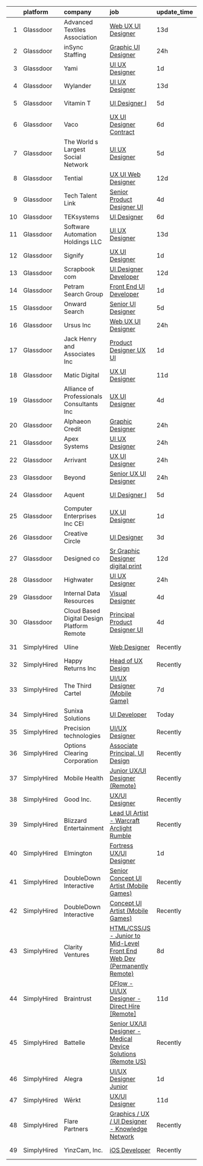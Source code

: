 

|    | platform    | company                                      | job                                                                                                                                                                                                                                                                                                                                                                                                                                                                                                                                                                                                                                                                                                                                                                                                                                                                                                                                                                                                                                                                                                                                                                                                                                                                                                                                                                                                       | update_time   | location             |
|---:|:------------|:---------------------------------------------|:----------------------------------------------------------------------------------------------------------------------------------------------------------------------------------------------------------------------------------------------------------------------------------------------------------------------------------------------------------------------------------------------------------------------------------------------------------------------------------------------------------------------------------------------------------------------------------------------------------------------------------------------------------------------------------------------------------------------------------------------------------------------------------------------------------------------------------------------------------------------------------------------------------------------------------------------------------------------------------------------------------------------------------------------------------------------------------------------------------------------------------------------------------------------------------------------------------------------------------------------------------------------------------------------------------------------------------------------------------------------------------------------------------|:--------------|:---------------------|
|  1 | Glassdoor   | Advanced Textiles Association                | [Web UX UI Designer](https://www.glassdoor.com/partner/jobListing.htm?pos=105&ao=1110586&s=58&guid=000001835ef48ed1b67bf1bb264f8cb7&src=GD_JOB_AD&t=SR&vt=w&ea=1&cs=1_ef57d249&cb=1663745429603&jobListingId=1008123545453&cpc=42BEC95245890617&jrtk=3-0-1gdff93nij4h4801-1gdff93o1jc9b800-8f0f2da3bcb0ded4--6NYlbfkN0BnYbzg9_0OBxfyaC-dC2htIGp3bt0r_Vee4_7uMe98bPPG6yOg2WXqdwhbC791_U00MfwPJQISugkbvt-O9m_o7FpwY2dPKxYlvJWF88LUJU6-PJiA7au0MbT7IIdJhkiVldQN1GCcaP9tiJbH74WPbddeicnz4Ug33P_R2i56xQ0xZRpWPjA6-NfGZjbRXWv9ucVSQdMdOmNK1K5ltIm0r47jFX75gStWX6GI58QifAFioJz5u-ctgSSHo_dk66h3S6ADQDPQN1myAJZFU9arkdxbtu6vc6TQoeAMZ56BlmPR8gl9I0cDRb5qXnCXd_mLE_jNq4ZcKQg1oypWDpcdBTSwTU_gXOmww08oF4Hr801fh5zcp6EFeHcJ_ibNDGUFlKxzeAOR7qRaSXgeSarvHo7DoK__Zp-8cTA_-hfgXrhuGyXDEqpTnoLEezQEZomn9aB99EK11b_EDFnpzya_X17CtSNtPVRqTZ1R0T-BON2w1kEKD3JJUREKouA2nH0%3D)                                                                                                                                                                                                                                                                                                                                                                                                                                                                                                                                               | 13d           | Remote               |
|  2 | Glassdoor   | inSync Staffing                              | [Graphic UI Designer](https://www.glassdoor.com/partner/jobListing.htm?pos=127&ao=1110586&s=58&guid=000001835ef48ed1b67bf1bb264f8cb7&src=GD_JOB_AD&t=SR&vt=w&ea=1&cs=1_fc6b9015&cb=1663745429606&jobListingId=1008151635831&cpc=2CAED5C921A5F994&jrtk=3-0-1gdff93nij4h4801-1gdff93o1jc9b800-6fc88a131d64a6d8--6NYlbfkN0DkPptDrJXidHbiX_cAZqY1TBO6BcohTQUDFYyXRozAXCnWqtX7QyrzcYv9EndguHW7szcKNIgOFIOFvO3rM4udn2ZegCyvFZg3ENTRDfYp9X1evg_a4PX3EXeXui_G1J_in7ZtyH_A-t3t8eLJt29HrDFRdXmCQk7Wpv_y6KoA41pH7igOWrWm915m2_vh7wtrEG4c-GY-tKgwKulvgN3MqxM4-CuhC9fyXZ9b5FGWesiaK1qeVpAa0PSn92oag-FYi5CUY_7Dbeh4Fn6ZmE_7TmwvkCvmcYpPSlk2n-TM6DTCB7r9BKo292ZxfkbGyA2OMC48y-9bNUhM05JL5lFGWTkLaTsanK3hNHU9rRbvHqE4TEjyAGPYub6bSJSYDqKKIYSds3Gc0clhBSD_wMmqGzaU3_RzIE_p4O7akN7jyRxzQUYeSBgO2tbUr-bKhni8WLN2RK6dc2k4-dQ5GkKv-AHB4lT67CNF4sl_S_LMUxP3wAdYnHKZkYLDtvwxraMqFmXOtM2cdHMPdHk1NKVx)                                                                                                                                                                                                                                                                                                                                                                                                                                                                                                                            | 24h           | Illinois             |
|  3 | Glassdoor   | Yami                                         | [UI UX Designer](https://www.glassdoor.com/partner/jobListing.htm?pos=111&ao=1110586&s=58&guid=000001835ef48ed1b67bf1bb264f8cb7&src=GD_JOB_AD&t=SR&vt=w&ea=1&cs=1_e3e11d8a&cb=1663745429604&jobListingId=1008149555421&cpc=C63BD00756FD6F58&jrtk=3-0-1gdff93nij4h4801-1gdff93o1jc9b800-09964aeb7f0bb5bd--6NYlbfkN0DsBOlmEAMqZtav1V1WKZO3RUElpafjggtWvxyDQ3xFSnW2ELFgJeLXwsld2gEIEagmPG55kbtsRLrLb22705RPLsx6hgQ6T8kUGgY5Eob9IFmQcBb-viRy0nVFIiNwludXrfNGoZHEQ-vHvcUe1dwZEjedTDVSi7oNbCCyrY7zQq2v-hv9bhh4lUrQ1w5DHLFcexNRR6GdFnmnpwKLzSYRLJoxUDW-CjOgqtihfvmtT484xNpcW4gWS4GaK29uhKstj2avmATlvn1Pk0623ZwcZkZq54Mcl-jDQ7oyOaxY3QR7hzxCGcf08uH3mYCodPYEbQ1pz6kP5yzO0UNgRJORItXBkFg0I3G_iYFAFpD2xTyKov1a6eZZ4PCVjeMloWL6oOoFKm2s98ihzU_NT6OW06Z571sNiEr79EMPi0kpVf18enuGnkKSS5wWeMSS6XKiVvP67dqFU6Jae4FYFv7ulVeNnTqKTTP5Dv1TtI0lrnuxzD7CRtT5CdthtmP4JKc%3D)                                                                                                                                                                                                                                                                                                                                                                                                                                                                                                                                                   | 1d            | Brea, CA             |
|  4 | Glassdoor   | Wylander                                     | [UI UX Designer](https://www.glassdoor.com/partner/jobListing.htm?pos=103&ao=1110586&s=58&guid=000001835ef48ed1b67bf1bb264f8cb7&src=GD_JOB_AD&t=SR&vt=w&ea=1&cs=1_d6b075ff&cb=1663745429602&jobListingId=1008124180160&cpc=AC285F3A3ECA6BB0&jrtk=3-0-1gdff93nij4h4801-1gdff93o1jc9b800-dc52a309f7f6f697--6NYlbfkN0Ad2NfEFkkvx5hDSZA4LojCTAlGCHRKxefK_VeH1pUfXeXhNI9m1Jf1qPrMhMuaxpC-q3M-89Vq4WsL7Yfwq_yFKX-pMNDSji94HwauIOtvR2ndUmEOcaUUjmCEwagVxxr4E2OLJOrN7Nep69g4v8Y3IJB6dWshHA9GShBhAl4mfGXeR1rRr5l491SH7pwASvKuFNyV_Odb-ZCGSfFr-Z-9ItdcKvDrKOfKX9ZzEDObpALaJWVveINxzrA4OUM7h5G2S1_A2vxJhxyHd5DxuPJzMsBZbPTq6yi7x_JIxwlJfdIMYdj94n1fpXvSFtf0c6tkVJ6u4Urc_P6Z2btgWlR7BEtNduy2OZKZHOMD_TDd5xsIUIewvKiWCrEdKDGGr7VbNHc6r7zXq_5obeadCeFm8nQi2A3ywa0kTS0lZACV8NO8u8ELmFl17LdHm2NeFVUyH88pSyjFnOczrVW1GMhMHApYqr7JKYdvxDn-5ihnqy_rN_z601ue-cFvZfhhP1I%3D)                                                                                                                                                                                                                                                                                                                                                                                                                                                                                                                                                   | 13d           | Downers Grove, IL    |
|  5 | Glassdoor   | Vitamin T                                    | [UI Designer I](https://www.glassdoor.com/partner/jobListing.htm?pos=119&ao=1110586&s=58&guid=000001835ef48ed1b67bf1bb264f8cb7&src=GD_JOB_AD&t=SR&vt=w&cs=1_e7375d96&cb=1663745429605&jobListingId=1008143176124&cpc=6FC5BA77C9A4CD78&jrtk=3-0-1gdff93nij4h4801-1gdff93o1jc9b800-32f271d83d230fb0--6NYlbfkN0DMrcEu7yrtATojKJA7cEzGQ3FdRGWLh0CZQInL4ECGI6k5tN82kdM0cJmh4vC7GggqO9cSLTcVfU2NBJhlN9EgRnNfbhDDj3OTr-Z759MgC1nipyuw91aBiJbtl92DN1aZ8xZRw8MXRW4yNFm_LPTH5H5olWJA9nKGLBM0A6HcPIXnem9DScV1H9qKxDJvTbZjRcSXbWjTPzEup_B5_03a19ahj5wqj4wcL6turcR3nJTT2xr1nkntpfGDfyJZlHvKWjxfKh0uAAdupFxW8B4mNb6vu7UEMBJzYlRr32ZqXSmg1B5Vk9eMJh_glN0_TvLQl39chfQaeZ2UntcR05NM_GFSkM5trVJ3MHO1GfmzbJyKpUJCuvl6NnQN9vpoSLT5JSTopPkn1RZCfwAuI1fFX6ZEoz-uVyIhvpUP_N2jzlmOC0u6gPHhsunXgWUjKooIj_qBDoEIuMioQfd7cPhdpLmIqbd5UeQ5CNqSYKOJgS0zg5awdURm)                                                                                                                                                                                                                                                                                                                                                                                                                                                                                                                                                                       | 5d            | Mountain View, CA    |
|  6 | Glassdoor   | Vaco                                         | [UX   UI Designer   Contract](https://www.glassdoor.com/partner/jobListing.htm?pos=122&ao=1110586&s=58&guid=000001835ef48ed1b67bf1bb264f8cb7&src=GD_JOB_AD&t=SR&vt=w&ea=1&cs=1_09f00df4&cb=1663745429605&jobListingId=1008139975700&cpc=C4A69CCDBB3B9599&jrtk=3-0-1gdff93nij4h4801-1gdff93o1jc9b800-502a563e85e9ec7c--6NYlbfkN0D_sybMACCpf9B-677oK5j6rPldVB6BlrVvFjO_o-GJZbzuF-qh4PxErFUqfUsv_6srGE0bd1Xbp0enHkZApH7pZ1NfEnCUaiftMxPZ5SF1ToTzFq8s0Fv_EsCbxs90zp-YjkVFZjfXG3yk6PGG-pOAoGUqWgAgEgkDvAbJ4zLYXa5n1huV4vos7c8Wb6-OaN1LDHtiGgV8EklPOBtOXlyyC6sSDXGS6zwsTFIygj9-ZKk8yqbTRGJ_EZy69aiB69A1vzZanH0a7fjp-dLpnxebey_jYozNeUMzYLbwZdrTBmm10rxyRdoLsc6DNIxmcXOddpNQKCQ1Akwe997-pVroaOELNccqLDetPeshNMVAMmx7b1XZP4qx4yI5BMmU6EAXYQV1UrksEVfdwKay3v6_SswszRpN1hixRpQpeT9rCCebNvmfZdrKgKPiih1WEs9DawMrPCvvNivf4ptEH9sQnOSC9XbfCiZ35kysylVU5IzYaFTllfOnDc8qBlsRihqeMREcopCIbkCg2aPPT0sr2eL2jjSohbg_AGOD9DjCmw%3D%3D)                                                                                                                                                                                                                                                                                                                                                                                                                                                                                        | 6d            | Hartford, CT         |
|  7 | Glassdoor   | The World s Largest Social Network           | [UI UX   Designer](https://www.glassdoor.com/partner/jobListing.htm?pos=126&ao=1110586&s=58&guid=000001835ef48ed1b67bf1bb264f8cb7&src=GD_JOB_AD&t=SR&vt=w&ea=1&cs=1_2a51886d&cb=1663745429606&jobListingId=1008143228129&cpc=39A4E8CE329AB187&jrtk=3-0-1gdff93nij4h4801-1gdff93o1jc9b800-87e93277227f45c6--6NYlbfkN0DSgjPPcnEdvoK3uuxfISLALE6pB1FR7YSHOr_tSg5_QGIhoz_2VqUepdcKLBLI_zQbWTx17dS7Q5L33dnCbkESa1htQnQIPdOVACZAoaEN7QEKHTENHJKvQ6pncr50F3Hz3H2L14BmNxWslSgjnaeI68fXY-2rks_Px0D1YB0ANuXJqUOxKJm0YRhwzWm9w7mRjXQu7xz3p1xLtf5QY3sygbtYftWZE9W0z4enNfB4OFuGsPAhDHTGNHeU2by3NLxK9eI2dN-RxbZlM-hioO3A8rKEUB_B1cEoCm5SRfjVich354220LVH00YFggczJLRQ27l3BbCtoWZT0zwxyAcoNvNn8tFIbNjgqVbeqv6emegt8ysqHHX51d-QLp-ROvygJtPcV-IOVgU5a9_g2aWbnA-sIwX7fatlkzuee6QHfaodZf1tHqvCEej3UsNtzI2A032r-SZLHBKBvRvGnj9ztDB1nOAjUDW_KDRQRS_9mPZFHoLEQeZ_3jHMQ3MbQUocqTcvJ1OcBPy7166GP17ppul48wrWeJ-3_2NyNVlwuK0VgvSPxa7WF3uCOzNzCSkvJe32TpR4QT_YRZP3cSkXY4Las1aTEx0%3D)                                                                                                                                                                                                                                                                                                                                                                                                                                                 | 5d            | San Diego, CA        |
|  8 | Glassdoor   | Tential                                      | [UX UI Web Designer](https://www.glassdoor.com/partner/jobListing.htm?pos=118&ao=1110586&s=58&guid=000001835ef48ed1b67bf1bb264f8cb7&src=GD_JOB_AD&t=SR&vt=w&ea=1&cs=1_baa7308b&cb=1663745429605&jobListingId=1008126712146&cpc=5EFBB0462F9C6B7A&jrtk=3-0-1gdff93nij4h4801-1gdff93o1jc9b800-a0ab43ccdca4ab37--6NYlbfkN0D_VUMocHtM7-M2l7xhQCiQST1RW5dQjS02UsWe7tYaNAZWZWTzZ6bpJTAOxr1kLZpV2dOEj8X0RpgoX-6oYgwxW2ECsBFltJ4vvjZtvl-PpiqWrYgxvFyIvS4h8Q2YAmMPYuvr8NxRVbgHo2DJVhnozC-eHuOIzmZusGKTgoqH65bvJqHzi34Cuw_awtDSlwCR-8r-n9-sWqUpMNTMsKixKOrlBwkh9CgCC19vc9yp3KEIdY9C06eQyEEtrFjrK2i_punQHyC3zFZqpUpon8TOJxB0yDmaleOyjz7vYFAhBdgG4AOZ9IeFIzG8fjLgZ_Yk273dIKsLFcweGpub1pmr-SLj0wCuhK6odulxKEgDXmBM18sqfAOkK-Smc7eepW8tUqUyhNPVJz7ohAqri8Raqtok3Gk8I8e5IBtxKgaScXNIrOEc0_HxFQ83vHX7VJOB-vmDX-QMHCny9XThSxVNgM1AOiOSzPNnN2qdiPjLOZIf5fKxOHvbK1DjE_ILq-LMZvTWB1idMZOHsEIMUeUn)                                                                                                                                                                                                                                                                                                                                                                                                                                                                                                                             | 12d           | Tampa, FL            |
|  9 | Glassdoor   | Tech Talent Link                             | [Senior Product Designer  UI ](https://www.glassdoor.com/partner/jobListing.htm?pos=116&ao=1110586&s=58&guid=000001835ef48ed1b67bf1bb264f8cb7&src=GD_JOB_AD&t=SR&vt=w&ea=1&cs=1_b2aebe3a&cb=1663745429604&jobListingId=1008145608032&cpc=59DEFF8D475298C3&jrtk=3-0-1gdff93nij4h4801-1gdff93o1jc9b800-51a63257e03498c6--6NYlbfkN0Aeqmwe4KkP1ECkQKjic9GYxZYIPYrktOqAmhDI_Hg07Zod-LfFO9c4NvW7XkMe_9aGHjgjD-H644GvDy59aARoP6rGD7RSMOcqAJVc7HWQhH3CnUJkopyl1gLJRHOOR884dS28E_MPLpJOomzOZHaIqyBNXONJ98CKfIcoQLeh9LHuKTaOKloZVJWGUR7uZ9Ov5nQXMjXI7Kf7JnBUQTIrG4hj7iUoR2RBPbplWyTPYVo-AUuEXHNdd2F2_gUayJYEGEGoDmXW3AzTunLgHT_Lqt7ORsPXZudgNhiL5eSyFrWY8eiAgdR3_DwVYUMgf0HBzP-cqzc9EUTv-gYSOrX-UEt9N9mZENCNKc9f235HQCoDzxtPEbf5kEBA4zlg4wkNgG3m7YL41Ng1TVus2poDs2yUGU0CSuNoCdyiCyQdOMOeJHpALlKD03OFzyA0bc183j1m9dkvHCwSXZTDu0-UQgTLkl8PDR38IYPRjvdKa3UtX331iHKWMVEWPDs5hD4k6LPO8oxouYy5CHopNIA5)                                                                                                                                                                                                                                                                                                                                                                                                                                                                                                                   | 4d            | Remote               |
| 10 | Glassdoor   | TEKsystems                                   | [UI Designer](https://www.glassdoor.com/partner/jobListing.htm?pos=128&ao=1110586&s=58&guid=000001835ef48ed1b67bf1bb264f8cb7&src=GD_JOB_AD&t=SR&vt=w&cs=1_99434c18&cb=1663745429606&jobListingId=1008139170501&cpc=3BA4CE39D5B5DEF5&jrtk=3-0-1gdff93nij4h4801-1gdff93o1jc9b800-dcecb4742878a042--6NYlbfkN0AuKz8EBO1xHDEL7V2YF9xF3dC_I9B9i-Zw2Jh8clPMK3KTieKealHQMRxLfyLBLKJ_aEawN_Ftcm3oK5qCBmQYIAFLuUNknXqU1RE4IxkKMX0GkemECBHvQwML9Bd2KsXdwxujbGWC0DUgt0jSXNgrf-PmCL5RIro4jTAdH0zkQqIjwcsRfYa7wJ5x08iaWGNhG2y_e9Mq-9xSHq5OkcLykfL9FHsvJTlflzaFQIdWHjkH5Ojy82Nj1DFbgdr8YVCG8DNpsf_WlDZ9zftJmzZXu8ZFLV3z1HkXjA2ueSUnjlfBpk9oD3RkuuPbKYazJXw1TOpiBNRYFStpsbc8xmThUcnALc4rwypInJVsiQUEC4cA6jFn8nnJ3LBhfaU7G7Eo6-VJ9dL5oIhQEuMzPZ_pI-as2pyf-2DtG9b6XIMUdnGcCeY5KYUbE50CkwBUGXebgI3cxQMouIYy-N22NsUaPpA1EYsMjuJplPRlMe13IMdbNvMmBdakg63ogi-AiFbupAxENXe_C37t_ZzwDGYGg_mqaJc9VDZ8UIy_ryGyQTSyNhpmR6ZgB7xLr-MqCDgGbfgMu4nuvBJ3GQjLL9ja3Wt363nSm4qVGyO9_Na0VPgq_90-RF12USmt129fG-Mw95L4b7e0bTX6-pED90BqkejCsbzneIYoTdKvT0zOCDul18z1zZuF_zF9YJqGH2Zek58Ui3DVMeQEL6Vs6hbbiqK9ObjJO13OKngo3anP4PMZ8PPmF2iORhldOyZW88Se3ZMVux37lPrH9h3FQpF4x9JP9zvqXQrvkNCer132aiwjc133x-vGNrsJVWOrJqdfY_h8bVEJRtgzd-ubS_ZCWkJRk9bGnSnWQKmc5fBULjenyKRcQYl5ytTm8RaGUV90Oiu89zpGXFJzbHehlk7DQTdi_jRvQdBLn_TdnAVEJQ%3D%3D)                                                                                                             | 6d            | Chicago, IL          |
| 11 | Glassdoor   | Software Automation Holdings  LLC            | [UI UX Designer](https://www.glassdoor.com/partner/jobListing.htm?pos=104&ao=1110586&s=58&guid=000001835ef48ed1b67bf1bb264f8cb7&src=GD_JOB_AD&t=SR&vt=w&ea=1&cs=1_95b79295&cb=1663745429602&jobListingId=1008123823566&cpc=8D52E76475A7E842&jrtk=3-0-1gdff93nij4h4801-1gdff93o1jc9b800-3bcf243cd403f7c2--6NYlbfkN0Cd5ZvLdai7cR0fypH5_WiGezUQesq24dbKuF0ly35ya7XTnX1N3U-qSLJcPmq7Ys6Tyn4c51QzIOBYJSS_yLpOSAtpZ6JprKyiMOf2HnZuz6VVZTHnKG6uETJnX12cDtARk3CR9_0QSq0hGm4f_cY-W0PfBxJpPfb1WQ6yVl59FJqEhEJniKMNpSNgKXw5eMVJEvsCyGtqg3k6QXhJCQsLNnu8TP8mblWjZcjTjLbpTE4tIpNEzwfxW2gyFgG0KcmQZ953aG1fTRSiq6lavl4J52bzMqMv0z5oDUVUE7-pGY953ag-nl1Wi4p9SnGnUwuWcgKxhOdqZVm9lx3gHfhnTcpRD-k8MS2fsmlV__4YlYerLMRyYV7pgk4JInTWc3NePqQuc0sA02QgarL5uKekzZv1hLi0jn_8Lw0SOH254XOKXfiIymd1Lwk_c5rprWyhuSJDkrtx8vydHWghxKE8n1nF0mEhIsqIxKMD_0BPwEQB9xYHJ2s_bBbTlPGsQJY%3D)                                                                                                                                                                                                                                                                                                                                                                                                                                                                                                                                                   | 13d           | Remote               |
| 12 | Glassdoor   | Signify                                      | [UX UI Designer](https://www.glassdoor.com/partner/jobListing.htm?pos=106&ao=1110586&s=58&guid=000001835ef48ed1b67bf1bb264f8cb7&src=GD_JOB_AD&t=SR&vt=w&ea=1&cs=1_2a7acc18&cb=1663745429603&jobListingId=1008148918440&cpc=6945AE2F4B03E059&jrtk=3-0-1gdff93nij4h4801-1gdff93o1jc9b800-90910f31b233959e--6NYlbfkN0D6N_YvCEOtyrASauy5EjKuXlD4b0DhlGZ_7VkOh0nBFtC8eHKqQtyXcZJgiCbx_eyewhd-hQcnJ-6Gx68llzj1jZt6G1G90DgfI_UPpsUkWVZWmN_XL4mXv0nlfeiqJaIVrhGHaHH9Cd8SH6W-80seYYOFx9yr6P8T2KrvIA7_2vb5N98TFEZmSF5JxvyybMeabWIQCq84D4wzCpPn9g877bgOqeuAfgkIolplXGw0Sn0t7Nij3ALRctf0KxqFj72Iv2b4Vh4VHststB7Rn6BoK6m1AyUhoLZ7jb2rPwPnhTypIzcQcT7G6usrBZnLBUsdbX-28PdlObb8_rQ7OIm8pG2d8ClJVGhexrkBY5dpYrHoGKM7TZ61yHd1VA7lYXCzSfYoAoWwc7PTY1SwxcbeYLXIiMeb9R-jl0J7P083eFm4jLKwAW2PXdfN4TBJh0kko76KnkNwB8FL6psbvOKT6uHC-BIsk-2F6K41j2qfSi5_PAZmLeHQIP4clidJWbp2ZUtKXpjRFri417ph-5p54y0n4k3KFLk%3D)                                                                                                                                                                                                                                                                                                                                                                                                                                                                                                                   | 1d            | Burlington, MA       |
| 13 | Glassdoor   | Scrapbook com                                | [UI Designer Developer](https://www.glassdoor.com/partner/jobListing.htm?pos=108&ao=1110586&s=58&guid=000001835ef48ed1b67bf1bb264f8cb7&src=GD_JOB_AD&t=SR&vt=w&ea=1&cs=1_5c7826da&cb=1663745429603&jobListingId=1008127117355&cpc=E04C949A9101C6A2&jrtk=3-0-1gdff93nij4h4801-1gdff93o1jc9b800-c37b86e09c42734d--6NYlbfkN0C1yppl-0ekVUoPe3ZKhKQjCocelex8BczS8oiB1y4H6DeepbMPS1CfVuhEiwkxvND-AJpum8prl33x0-Ufp36UFK9TMs8BSyOON6j7qxpSyOEcFAp-ZjUxDr0DBTzdDtEb4t-Z3NZOPqvaCV_HD8w8vrj6u6sytNpt0rLlo2jjKHUF5CVexhoC-qlce9sxYZdsY1V6JSKlXJwUMBlp0QG6onNuhlD9Mt9fx2A7Wm4_TdhTTn_uMcDGoXYhDqcRK-LR4hgHMnXAfSRfUhFGVWo-QgZuFfKoApU5PZ0KHnm9zHrCRZYuVCSw54npasA81u1e6qld5sbOGm21jRXgNTv2T27b3zK8AibV_MKfYPA12a4Oard-JoQamn5lX5SbBnA4lG5zAqpGFrikssY_7mKuVK2U8v6TndCxsBUnS5EIvXudrYkRW1nh21G5wKeIJOPkVigcGOla-8Uxhy6w2H3J9PcjmVK74JS2wPu8kcCOlOQxNdQqq6wkNqpKgtFVGuSeNm4dZJgDD_bdIZMzqJkg)                                                                                                                                                                                                                                                                                                                                                                                                                                                                                                                          | 12d           | Gilbert, AZ          |
| 14 | Glassdoor   | Petram Search Group                          | [Front End UI Developer](https://www.glassdoor.com/partner/jobListing.htm?pos=120&ao=1110586&s=58&guid=000001835ef48ed1b67bf1bb264f8cb7&src=GD_JOB_AD&t=SR&vt=w&ea=1&cs=1_b4b763f1&cb=1663745429605&jobListingId=1008148648424&cpc=4F748F1840550ABC&jrtk=3-0-1gdff93nij4h4801-1gdff93o1jc9b800-64fef3229fe1c091--6NYlbfkN0AAb3EdMvKL1ledtUc8xnrE4_JFCbWTfIj6JUhfbFuVOcDFwpbXEBQkQTANdZEHsG7ecTpYa_C6EkEnuW8oENXZCzgYN_l8Vdt7rmlNX_Me7Y_zavYyW9cq4MPAWigIlEtmFv0WgOtaNUDQx8rYVPsTAFijK-LcX01jAoeZmLIgr2xhY9cgQgBaNcnLGC1tEJB0Jb2-rCAu4hVdwMgV5pX0dfYUr3q--OdIq-dbrOm83Z4w3Zk637HcJWbpRJ5sKa6c877yYdn-2ygvxlFnEG7DsbMeompaAJu0xtSpsYhKe-7jn0NEIrgLZpnbV2vJMsJyDDqjLsMPDIr8ULUs6_RFkx0oDJkpQTz1MY3kgTL_IyVEyKmBjHSrC-FL3Mt1vX03eF1hgAGU2KeLxuFOMxQn4LtuucOJamaQBrd1zujwBtqpA573132nWwR7PNhtSKzWh9KR_DcM-rwBGy6kGj2BmJmjHALC-8gIVSY6rl-XJYdSZaKEZSTGrfNh35kskTvAL_VThSDNiQ%3D%3D)                                                                                                                                                                                                                                                                                                                                                                                                                                                                                                                             | 1d            | Remote               |
| 15 | Glassdoor   | Onward Search                                | [Senior UI Designer](https://www.glassdoor.com/partner/jobListing.htm?pos=113&ao=1110586&s=58&guid=000001835ef48ed1b67bf1bb264f8cb7&src=GD_JOB_AD&t=SR&vt=w&cs=1_991e4dda&cb=1663745429604&jobListingId=1008142976328&cpc=151E51E148764572&jrtk=3-0-1gdff93nij4h4801-1gdff93o1jc9b800-5038758b8dde1b9f--6NYlbfkN0B7YoEZZ2QAGDyEGGmBPAUWSHc1Mt3sMCn9FehKcWA3w0jw7EbYYLNYdQbp0yVH2fuHtcfqzzdIt4lQOidPxOV8vgXiEH6u7J5UmgLhq8nV2OCDqm_o6Ueu1HAoL3wAvxGU443DMiBYEW-UnqaU45PkamXgIA9thB6ZvWj0nmb-5zQXVbVk3SgGVFkD2U7KFsnGuORhl2Kxm_LGydnVCJPmUJs89yjhLX8nNZl9qeoXrEaP9--ThWsH1QQ2LUOjGLf9l74-HLPldhpCSNGZ4KSfdwYgKFol_l-7jecnLar2YxcgRBMDBU6kozFEK_46mCYxAlTc5DWjmS8tokbnB3KPWkttM4k5SgPBLu89N17CEL_RffVPbS7W8ppskLME3uwIQX1odzjd9iHXviZgmXeAqFaLQIW0L1EPegTm_OMu_odXf3NHBDBiqsewm_jxVPBepOtI6YxbXzk-fPgXRxczaB5ANM3zOECISj6scmVogcoIEIa71CQli_Bh_ZTQlPd4PooYPbfmHGE2a9OQnaN0LvHkdazDmfyrccxRSGrm4rM5Y2dGSydITtOKtyX1FigmIjt5TqJKmyW34I5kBtu2Kd_thQgeoS4mLBcVeWNFKAlZl6LpsihU3nrpjbljRI3CvdIsbD9W40ouj5LL8cUB2ethym4VoZal8xJkmSFOENspBcn4thxReg5iIziJRjM61SnOGaNRjqI7Ss6hLDcwwEo5NF6ox039wDuKgcmYS69oI14f_dzknfdvuHWSHrB_yQnPjULpQUiNGYTgvGbMJI_PmtkiqrzZSXLFDJoJEZEwD5mkekIQroH5OX5FKbwT_8Cx2pcbaURfIPMFTVdCxyxki3tgUfkF7QTjOeaeWDnQNRHuuieh2sSGQEw-h57dNzjYMX2qjM4JEjUKrN_TV_6Sdb3k9RaGelmEfUejAys-GBnVmVncKseJh6IHKV-G_jwJODcUhyfxDqRkNwVmeVb0aANrSZPvBYh-hH1W7NRdsV8YZppqIKe5OLi4H0aWkRcr1pE8mw%3D%3D)      | 5d            | Santa Monica, CA     |
| 16 | Glassdoor   | Ursus  Inc                                   | [Web UX UI Designer](https://www.glassdoor.com/partner/jobListing.htm?pos=117&ao=1110586&s=58&guid=000001835ef48ed1b67bf1bb264f8cb7&src=GD_JOB_AD&t=SR&vt=w&ea=1&cs=1_8948372a&cb=1663745429605&jobListingId=1008151562653&cpc=AC285F3A3ECA6BB0&jrtk=3-0-1gdff93nij4h4801-1gdff93o1jc9b800-c830932741fb6931--6NYlbfkN0CT8vBT9H5mqECx2dfLV_FONLPDKpIRssxVwtj05Tmm4rA5I0VNOPdM1oYsK66ov5pjF8ChUJ9NdhUkBoLSKCFhgYGxkMj8Dtxgkg9KAUUqsrHLi_JBfO8bappYtimWXEpThQiNgfEG8WN-5Bd6P6UjAl15q4i9bFiirMmrEMMyCd3OwRjZC5ibWouE4ougI0DJksJ13CYzx-y8dvat0sEWlizyS2DSRjb29aG2O4ZXZSPwt9kt7qMaKY9JsQCC5Rv9upCOVf5OVkl1UWt-Y7iHtzZ4Y59pvCW38ikCEuWn7kHmFwg4DAQ_dvac8IouWrmAScRxfLZj5pXxRm_WPujkumCiQqMB62_kzf2C7X2dET28MCOkhgGMu1lIWBYtjidzSsoixs_d-aIbKXoR-gu4uzLkgfIeWUTpEjthPalLD7VNSThrECTKQ-9uDMrgL6ScPoEQtYJlv29k4QbO3TQEW-O1ooP6TKvgBBTZyeTGW6ERCKa99JyQpieqZ1mG_R8UcJ9nwyWO3wUkjxCFteYlUgvC1zv9qqaTIM09zFpdCXyWS8D5UMtoFBX1KRB0PN8iv4NepSA6uOG318VL_iwxuBo4KmR2kZbz_9xFviOJ9Rou5997x8a9WZi8pWlA2wrO_xLyFEKxh-6pLUzUJkyNYnVZ5G5LVCknjdj0jVDZd_HFj_z-jVKaaqp4J7Lz_qcm51Kn4ENpQhDOoR4ou9hkqR5GB7ieDtJpJ0dK2mNuqHaz0AN2B3O5hr2beBsBf3XkIa3GET_x5Yxhfhm4s8wfXoMN9xdwDVvww4uqTPC2xt4vLaqrfBzozfyjjimhkSoayJp2REIiVp6PEsMPsUCF4BvYUKB0ZQH335WG7Z4P4y1woFjWo1UnvHGK0FKswFZfssriZjlke1KlcIybxjhhb0S4u2TznbwuRvDuHgbr2WHz1togsIIxe1eSluPkt0qdV7Y90StOEaamBHgCS_h-gxVSSjLwqsxuHmYsbrwkbYJmdw3_4sHGn0gFnWZjBVXTiiNXc_-Ylw%3D%3D) | 24h           | New York, NY         |
| 17 | Glassdoor   | Jack Henry and Associates  Inc               | [Product Designer  UX UI ](https://www.glassdoor.com/partner/jobListing.htm?pos=114&ao=1110586&s=58&guid=000001835ef48ed1b67bf1bb264f8cb7&src=GD_JOB_AD&t=SR&vt=w&cs=1_e870d825&cb=1663745429604&jobListingId=1008150157975&cpc=6FC5BA77C9A4CD78&jrtk=3-0-1gdff93nij4h4801-1gdff93o1jc9b800-cee5bc9fe902f502--6NYlbfkN0CUxQjISx8Pmp1SNPcSUmHurfSI5ONYRGUylAf9ucXvkQk5eiF9GPMDoEIQYBRkWvu8JO-Psk6i-VhgzrUNjByMnj-iA1A_0b2bYN7OY9L9-FWSf5J5W5ezhN0VmbHJjhMnaydolS75kmQhgIpZWc-86p7WdabhSdM_n3hlzg5PJfHxPM4jgZNd_ZOHRjcdEsfdU14ud5ZjxZsIXudAuLT1hYu7wqxtN0LIzaduOr52S6AsGC3RCO38CqVm9LiV1YwMBsC6YlzxuyrmaQtYAzgxWp5_L1Mq9emSlPf-0cDeGx6ngZ1pG4mt1AmDUuUAvoewtz5IkO_GPy-DqMb3IA82lKQfhJIFltD0wXimdnXidruN_GGBSzuC6oX01_ol8QytX5FrDkNlAVxcJLycVTrELvI_N3QlIy03I630pEUjlNoh1qWRsrVg-KLdxzXvZG8m-YZ2u7czettwEBGK8KdAAeLN91ZvkE4S212EtknJLYbG2naZlEYBwr91ZYipoIcnEDQT3_6caQZLtqpTA_r7)                                                                                                                                                                                                                                                                                                                                                                                                                                                                                                                            | 1d            | Remote               |
| 18 | Glassdoor   | Matic Digital                                | [UX UI Designer](https://www.glassdoor.com/partner/jobListing.htm?pos=102&ao=1110586&s=58&guid=000001835ef48ed1b67bf1bb264f8cb7&src=GD_JOB_AD&t=SR&vt=w&cs=1_673ed7bd&cb=1663745429602&jobListingId=1008130349024&cpc=42BEC95245890617&jrtk=3-0-1gdff93nij4h4801-1gdff93o1jc9b800-034ef612ea4eaa29--6NYlbfkN0AZhccrYCUSJlZEde1UnGXnwlG1V9FU8luw-eezWnVYr5cEIZbxF0udJqd2UOrrIqs8a2-O4wAYqyti5QNxVfpWv9XtKqb7CoclVbtdwRPBOjK50OjoI-KDKV273G9VF0F2GIIrCJnwXhFoLDcQLWuNtYmtk8GzgzJzKOMmBwrZ6GelUhMqVklJlTv04hF4z-UTOGYAtXs3P9Q3XgDqFnZydYivg6xdMlJ404Fb2ZcSRzpoqL1Z9HAfFoaPl85XP1ohY_e4xCFnV3pwd2sFVxq8gUnMrD6qo1m5uC9sQ__CwUZQj5pSg3yZSMTgKDAd4X3CWblUul-BYK1f9nntCMnkCwUQ_4uNOPr2wE2lGO6L1iB665Dc2sb1_EyPo_6JR7-YjRF3-iOA5kPoPXuyg6jP4dQdxhM5lYzGHI_J7SXIC17vcAQKuOJiE5TdlURlQd0%3D)                                                                                                                                                                                                                                                                                                                                                                                                                                                                                                                                                                                                                        | 11d           | Denver, CO           |
| 19 | Glassdoor   | Alliance of Professionals   Consultants Inc  | [UX UI Designer](https://www.glassdoor.com/partner/jobListing.htm?pos=125&ao=1110586&s=58&guid=000001835ef48ed1b67bf1bb264f8cb7&src=GD_JOB_AD&t=SR&vt=w&ea=1&cs=1_4e825875&cb=1663745429606&jobListingId=1008145191055&cpc=6BF42D0955AE9A34&jrtk=3-0-1gdff93nij4h4801-1gdff93o1jc9b800-8520b013db5e0b79--6NYlbfkN0ACoVAH2d7YGgFHliSVZfWYjaVDzQ3Yo6rGl502y9cLnLCR8I_jWLhO2p7qEIpk6fUyUBH8zb97031Gwl-yiPTEeRTKC_48RYDWPxojEqiCf2Nrj7_7d3KE65OLhqmQhlCZQgMmnpJnMBXFOGNq1z0AKAdnXJBhLsk_Zz7eXQsrPf43TE0JEGqrYXPB9KUHab9O8xXmh9nmz4yNBkwrvVxYKeN4TTybAuqpQy5g2_FDeCSvxe3iE6ZVgb_TUNJZ57Bbx5Ot2qM5gWGNE9ZUJU6log-jvFXxA5KXpvVqK-iRI6Umive8GhyzlOEnQ3P0gcvboVk6ZHWI7YCBtiV94q229EON2U6TFlZiUXRhCY8INUmzSPDUISv_v2wMkDZa81C79JhDlQZY2zDV2qYMpFarWXeS23Hm3mD6UkWrq1Z_Qmc-iByzbSlID4TtQZP3oY8HslRJ-gKZaXHBdC1_rSDRJvt922Rnn59R11iueHYDaKNak2LB2arrHDRiKe3_VQBMjuA-WDiQfRzSgis0th1YUmtYee6fFqs8LCn7h6MxyIpX5DD0HwjWXl24Am1--hsMtkdP8P49SD0zwV-lq4OhoTaHredEqjB6XSv-XgagmDwrdwolTBrlC18-VD1ZCSyU7Z88Vrx_uOV64am0-ipgSA_7SW-Kd43h_J1cOEF8Yl4clTiot6oqh3Wc5iA5WOMMfBi10XVn_inciKxsL4xu3MSuj3tkBKkoAxoUIJuFuhZ3s2d_gVpmHJYvULyRlIApuKkYlgCqm5NvNsxCJiMg2y5FLJKkIoI9QHr8WFLn9A%3D%3D)                                                                                                                                                                                                                                     | 4d            | Greensboro, NC       |
| 20 | Glassdoor   | Alphaeon Credit                              | [Graphic Designer](https://www.glassdoor.com/partner/jobListing.htm?pos=101&ao=1110586&s=58&guid=000001835ef48ed1b67bf1bb264f8cb7&src=GD_JOB_AD&t=SR&vt=w&ea=1&cs=1_2c71c66a&cb=1663745429602&jobListingId=1008151102778&cpc=5E31031E1AFF45A7&jrtk=3-0-1gdff93nij4h4801-1gdff93o1jc9b800-abcd5ecee57e47db--6NYlbfkN0BnrYInERJ5Dx43upzuCJT-nQFJR1QZO1CzI9s0vUeUfJZWnSVwM6sTMepdAUS1r-9wI9vl2Ek6oP4dSSjjvie65ySAeIg1e3HzzAQLY8ZWgdJ6a5iEeQCfPiomXysthzUx8llpKf_VXs7LF-k3ViVgUgdRJd4MlhboPWphQFXeypCOREIRtirE0vFZV2gl14mBJL7Lj4ADu8AFGkhaj9pkA0gXnTlYGZfBUipRp_vIVFfdIWM0Z6-q9FbTxBEJPG9jfBGA3E1oZ6LD_0ATSaSheUfXmFpjKSNyrPOl-nfC18ELtmrJSasFtTDa3EBNmwBK7ztBSDrO0yPq6H5DNowL7G72BtGRbBl34BL6QsDWGRwpHJg5VwTe5UrgfVm2oz-k9LJl4aiLYKO-nosAa2vrGObqkrOkXSwXJ_3qBmJ2IAr_AmeQawO9ooEBGBuOKH13U9UAp-JKH7EvZsbEjMVnPs4gNNrnCaqL64Z5MJtdFk4oktXcBbXpbMWYt-37qLoG9eDvxV9bPw%3D%3D)                                                                                                                                                                                                                                                                                                                                                                                                                                                                                                                                   | 24h           | Remote               |
| 21 | Glassdoor   | Apex Systems                                 | [UI UX Designer](https://www.glassdoor.com/partner/jobListing.htm?pos=130&ao=1110586&s=58&guid=000001835ef48ed1b67bf1bb264f8cb7&src=GD_JOB_AD&t=SR&vt=w&ea=1&cs=1_9f8a9c37&cb=1663745429606&jobListingId=1008151955897&cpc=F41FEAB56D215062&jrtk=3-0-1gdff93nij4h4801-1gdff93o1jc9b800-6d574abfdc9d4711--6NYlbfkN0DqWjE27Bj7wQp7zwejGyju2OyxUuq4SEucXSyN07WCWejYvQmJsgF2DYF8Y-TYieBzvdnWsq7eQ_LC0prc29pUCV8K6aVgmdKsJnQfZw0O-3jy5J1OAXvUa2Tc6l8vx-MpQVbdOpbLXUaAgwUgL0i8Ye8n5g5VaAxsi9i7ptGNe1OcUBKc4BW69Ha6vKhbWMa1nX5t63AsWiZ2urAFs5fJtI-Vt0Ls3qXMA8StrqeXA1KsDFpcc6F5-aIwIaIu9msrIywHNinD4z41nx2SvnHQ5wUYxAs_kVA4rmzSA736dleQVPQECmBp8XAK-A20_fnhT5Q3KkinMVWKFsSAOTIugn8Uma6PVGSOqFi7Lv1oRuygdvPW22ETIVD8zYo1OPx-7oYwmNaNtkFta0RIgTW37OTmUhoLRogyWitCDZZciZaJgSwd_lEyD7ktck-FD2uv3kus_i17Yy1Q4-BUHyMUzzT6aRC-FP8EUW2bsGVrmPUH11VFeEujXyTb1f7zW51FeRD0J9NTnxkEy6qDpCv-k1dtD6wbfVBolyJOgUQ0UKPY4SBH6z7San1OZ34i-VYzpQgTlSEPbdeQ8825he0kfHOrNpim-wFhdXNhsD-oudxmoUEMAqhjwcgxa4iU3J-wF4QjPYlvDw%3D%3D)                                                                                                                                                                                                                                                                                                                                                                                                     | 24h           | Houston, TX          |
| 22 | Glassdoor   | Arrivant                                     | [UX UI Designer](https://www.glassdoor.com/partner/jobListing.htm?pos=123&ao=1110586&s=58&guid=000001835ef48ed1b67bf1bb264f8cb7&src=GD_JOB_AD&t=SR&vt=w&ea=1&cs=1_8068cdf7&cb=1663745429606&jobListingId=1008152609383&cpc=59DEFF8D475298C3&jrtk=3-0-1gdff93nij4h4801-1gdff93o1jc9b800-e8dbab100db21f11--6NYlbfkN0DSgjPPcnEdvoK3uuxfISLALE6pB1FR7YSHOr_tSg5_QGIhoz_2VqUepdcKLBLI_zTYRTCT7JhMtgXFKd3Mj_zjVN8nqNdBNvUvJ9KBuEIQieeseStSSDlsP1CIrE4EUTCT_ANVaBMpJAg0gzu7_Ry8CGZIqJFom3kDgZ1dWh9TssbtITCLXva9SwKbaq_UFFZ9K6tdmDwtWAV2FiO59Z0eFGdAKranz0Xxt7XF_ttWxHibnfORXlMn79Q3x-iKEAlNzcsD7FoU9gxVBiNQ81YX5MwIkOp6hJ5PmeXGt50eTR9a9wwNsrh27Ks5cbEWaLVIEIQGbPApBDLzfzICZTAsQcX5Y3SgFW5ldQyGL_BUjC-aY-aqZWNOsoTzYH4DJDp2YLAWMj8skFFlJqqifTfo3Ljd_T7DqazXk3rv4uvEgPS3XKE5wTnqkzRSECpqWc9cxEmS5iu3Q8OdB_pCiLgCnik207w-WIW0foNvMKK9SC2E5APrgbXNYsFgvDPkBZw-gd07tju7a4GESF4bhsGYxN9R1Och3A9uaFTq5SGP-N9mtZis8SMOa3z_uWhSGmL5EmRemotIewLL8RCR5Q9lZlmwMyLKA4s%3D)                                                                                                                                                                                                                                                                                                                                                                                                                                                   | 24h           | Los Angeles, CA      |
| 23 | Glassdoor   | Beyond                                       | [Senior UX UI Designer](https://www.glassdoor.com/partner/jobListing.htm?pos=124&ao=1110586&s=58&guid=000001835ef48ed1b67bf1bb264f8cb7&src=GD_JOB_AD&t=SR&vt=w&cs=1_9ab1b688&cb=1663745429606&jobListingId=1008152119654&cpc=663B5FE45D73772E&jrtk=3-0-1gdff93nij4h4801-1gdff93o1jc9b800-949d8773a7228014--6NYlbfkN0DG4ntHtB_rMsnfhgmnSvK2brktLme1L4SiDeJjQ-izrVOLqRJ5-yjE7k3D6lhaa8_1MAc8-GQlOSrS3W_hzCSkudmxY-aS-BOB_qQMNB6Q6Rzn0qo7NY_IriIdPPra5qJy_4Nlisi0PAYIfIrm5PyE4z-sz3_r5RIdY0UfKjCm9uQ_lUDg3lD4uBQKazgnfyBO8pXqd6Adppdhj_7tgFPE8ooHXTQ9J0YK5FLhVxppoHW6cqV1QiSmfvdKbXqHbxtY3K_v3hPTETU67vh29s_4YqzuBGF0wbLEMvsKQxdKZDoJECxThmJqxwEce5XXJh6hB07N84jRSMT-tbbLMl3IhA3-0CHwxSZDfAo12VyzbDHL9YgIE841eof-0nlNGP73wWPlJ_Ias58fiaJRGc6Ee3q3J4qHV0HTO7oAb_NMSSe1hRq7hMuw01UCfjXTcOS7fhThVn-MfFaPESgdrC1FJNOHWRgxXXoDePIGKpviL-Ffp0FlnMMAQHYmA6EGaIIUWy1seJ6dGqiycaRqR7u0vOFHEn2wQIuH5IEaP-WPzUSe4sI95bhiuMOzNSS-Fm-_2Hy4ZWQf4pm__wrkgqpjCMfzq2EMZA497jlfgfnybA0i2nPFudk9viob7ulJqMYeweHfovghqUvxhnzVIKhHc5cHaPxHo6yJtfpGNn58EEab3eCOiKRIO7eBByOuBPBm60POB_P5rKgCLv53O_sNc9tiIVfnLA5utSjoQN2np7gHLA3Gv0nnrXIuTA02bou4EDoSMruvmeMYxorDrN2m1rvd4IshKyD46qiXCDca9AMnNLnf3SH9dDKVA2Was_vL9egEmutfcV-WOdnpwgl0WJB35DgiwQeYAyR5E6LVT3YNo9Tf1UbwkIFSlBJP1HWaWnwkyeL8dDD6qdAQGlEBkHDWiz7l36wjr2v4Q6R8-GvQ9NGIIQuDS9wPshLsLBuE2pt_GLDCWN2gEXXfN7io2UOzk1o2iWYaXRdrn3R7gAnA8Or-PLqIvTgYGdat-B0%3D)                 | 24h           | Remote               |
| 24 | Glassdoor   | Aquent                                       | [UI Designer I](https://www.glassdoor.com/partner/jobListing.htm?pos=129&ao=1110586&s=58&guid=000001835ef48ed1b67bf1bb264f8cb7&src=GD_JOB_AD&t=SR&vt=w&cs=1_c020fa52&cb=1663745429606&jobListingId=1008143268331&cpc=334ABAF5D42DC775&jrtk=3-0-1gdff93nij4h4801-1gdff93o1jc9b800-3a0a8a525a475fcf--6NYlbfkN0DMrcEu7yrtATojKJA7cEzGQ3FdRGWLh0CZQInL4ECGI9gD0Wolx9R2v-Aex0-GK06Y9xIPOkIamexUMPLqDrKYoVBAeQzYLxZmUi1ucdIjV0uQbAXcXGsYZ6eyBQHmrtLUoq9YbjumtNN4WWXujcoBSFppu-fg4_4g08jfecr8csKHDYwzNccAB92mnrzKe5IbPo6c2lylovQx2Ky8v9C301pjGxnB6QbjXqG4dnhXGpVwF5ot4KAo9q8MFqBMEiNtnNzZd_Mme0WdJ53zzP0tFhlQ01uEI6zIQw9ffYjio_3zHhXsmr3a0U0GJolcvPbi-ZCoEWQNKxsymijr_JPGPVmbYrz4Jg7LbiGdFXLmzdnut52oUHAXL93Y3sdqPGHY-tZIxfJFr9h3HoRX9y5_djuEpgANKjR0YwHqPniIBhJMeH5YwZTCmuPyUM_ZgFQVhM_Bkzwqlg%3D%3D)                                                                                                                                                                                                                                                                                                                                                                                                                                                                                                                                                                                                           | 5d            | Mountain View, CA    |
| 25 | Glassdoor   | Computer Enterprises  Inc   CEI              | [UX UI Designer](https://www.glassdoor.com/partner/jobListing.htm?pos=121&ao=1110586&s=58&guid=000001835ef48ed1b67bf1bb264f8cb7&src=GD_JOB_AD&t=SR&vt=w&ea=1&cs=1_8aba9328&cb=1663745429605&jobListingId=1008149088292&cpc=F41FEAB56D215062&jrtk=3-0-1gdff93nij4h4801-1gdff93o1jc9b800-c24668c00f93ddd9--6NYlbfkN0AVVnl_N3xmP3MApcGA3sr6MLnz8P423WWILI1WvbjE8Ry71v-lom9NKs8rBQiPPSdLG0Dp1HxfLlHONTvuhJcwEZW1mBJgcMPeIkc2xlGq5L9WES7icMCw0iMB7UG5grBuT2Y0ZoAhQs0I7HAYD3fRbWNFDxxkSbHrGBTvyPujGwbgq4kO-aTZw5seuZTrwi6-eC34g5xdHD6MXYzqbXkeD4EWUcmIkSrCb3L_EvuRcf9jjRuYxe04qf9cDR9HcTU0CL41Sqd4_lndDD4_CTxs9i_bh90VEFW-uAIP_5We13JZ-o8IqqgdeV0YkOFqNJO4evE_P87JYYDJTmS9wpL6shDSACzY7T4oe4uWOHwq1rg_RXj5xzJcPRMZE-115o0KMYYOU0zsbWfNPmu-2GAwaLrh6HzKumsRAyDIEXMCRbXgfgwKn8VHyf06dVicM4jT1rKkAlGLIqG9ewWxr1EnstQ4B7rck59axmfHNDoniqTyPMsvfsTQ04vvjJqVRgEEIlahqg8Pct1aPD2ZSUDg)                                                                                                                                                                                                                                                                                                                                                                                                                                                                                                                                 | 1d            | Remote               |
| 26 | Glassdoor   | Creative Circle                              | [UI Designer](https://www.glassdoor.com/partner/jobListing.htm?pos=110&ao=1110586&s=58&guid=000001835ef48ed1b67bf1bb264f8cb7&src=GD_JOB_AD&t=SR&vt=w&cs=1_1f2abbaa&cb=1663745429603&jobListingId=1008146351697&cpc=9C4F014304452074&jrtk=3-0-1gdff93nij4h4801-1gdff93o1jc9b800-9715d9408f8154c4--6NYlbfkN0BPwlZa85gbT4Q3XYQoU_uQn0Qmw9zd_9UNfmcwtqAVud1yvyq1Z4UAlx1bxhDUi3I21Bn0WlsvFihpTEXw21BTb9XnB04zeIS6bQRFywxohzsB9hwl5eIZNDtOImrkdXvnup5o05Npiy-vF1r9uyLP0ZFRWNpL9JYGmc2XgZpAty6QnyV4GE57Boosvu6pY3oIOMbLTrdKmccdqKjM01RCikRpCeJi2SQWsDWo8PEIZua175a3LX1JFGvCQHUB4M6tYhLpV26vz0pqUUB3fvVevDLi2Q4tAw3eN2CP9RdE0imCh-kj0sGRnuY4d5H6WKcd_z9edras4Pu7xGhQMiFJok0SQ4HUlG054MIpKeKVZIAjvdl6vFSBTiIWADRbdxMMwTaV03A21q5bFHn__PkYKQVYHdKf1SoGzExCBCuZUh2rKaaiPQyrHctoiEvUbjkuoMye0vLxmqrY0zzFFDN9zGJuXX_b0ldoVzpzKF-G02NXUH14quaqq7WBBozJY2IY7z18OANXuiew5VxTsY0v)                                                                                                                                                                                                                                                                                                                                                                                                                                                                                                                                         | 3d            | Mountain View, CA    |
| 27 | Glassdoor   | Designed co                                  | [Sr  Graphic Designer  digital   print ](https://www.glassdoor.com/partner/jobListing.htm?pos=112&ao=1110586&s=58&guid=000001835ef48ed1b67bf1bb264f8cb7&src=GD_JOB_AD&t=SR&vt=w&ea=1&cs=1_94f58657&cb=1663745429604&jobListingId=1008126505241&cpc=FA84DF7EA1EC2398&jrtk=3-0-1gdff93nij4h4801-1gdff93o1jc9b800-d9d1ead5f4d3eb5d--6NYlbfkN0DPAqrj3zguf5f9_zD4FO48bGoD2SANFpJ6Lxm-FpP2K2ypZMvNPYqJNNXOJ4eWmUlYxvMxE4S0pULBouB3HCQLHj6bwgtBjhR4jUk8ahbdhPv-0v_g7iAKR1MaQlCf7ufYpnGuesaTAsThdNbl4P5odWk5QnN4ZKWsezu_ui8SGWNCq4ubllh7jnNJ6R-iQUWzjhXgli-QBF3hWRyhzugXkIxCEySWK5-7uzosxvHchlWit1Y2IDtQsGCuz2GIsfVFx2hOMhn7Lfb1wPeZXAHTrfzMkttNL88IB8VT-DpFK2d_ODXwMf_wtmYSoIkuji7XS02L9xPNOa4vvKQxIRE07NlHRiMLx12X8UFeq1t5x45NT8ML9-MbLEup618Sjs031NGs2KketgXw8nSPAnQMJIrEJkzMeu61dSSg_GVMV43A6KbmEiXIjBlRjp9dftI_nZng6LjxcP5FkuWgX6zhZhSABgvuw3RYdLEGYoDstDzsN1pHIUtMwSodyTr_OetELLCM5l5H6SerzlghhsZm)                                                                                                                                                                                                                                                                                                                                                                                                                                                                                                         | 12d           | Remote               |
| 28 | Glassdoor   | Highwater                                    | [UI UX Designer](https://www.glassdoor.com/partner/jobListing.htm?pos=109&ao=1110586&s=58&guid=000001835ef48ed1b67bf1bb264f8cb7&src=GD_JOB_AD&t=SR&vt=w&ea=1&cs=1_0737fd97&cb=1663745429603&jobListingId=1008150580003&cpc=F793441F64F6F721&jrtk=3-0-1gdff93nij4h4801-1gdff93o1jc9b800-1ab56cf25243be49--6NYlbfkN0CHpSnjIPxMtekS58WZl5Olhjo2iWL5RjE_Boe0ccr3Fl9Gcdp22GbRf96GMhR2B5L1tCCzOp8jPBaXWdEICw7X3aFcvmfoXwO65DnfyVO_3f059cJ_6547gnET6KiBUJiuRIEv7c3p4iJdoAP5Zr9VHr1dvAXD3c033-D5ziOplmbpWf4qejhpEyXvzabChN1k1mPBxAnP9zHNQqg7TSjhMw3TzNz3h4HNVO_iXg1wVdUqMVOr88RaiL5qlKCSwMUYEqjSXgiS45dDRVMzGmw493LFlztMyk7CiIOBabse8iL6_huAdDMFQ5Ui88B7wOctuFtKz9fYqGTVWJ2wYceuARlbDfOyvwgstUn1W8r-8mpIYv3aqzt0231BDhQha9g0_sjG8K973LQHGaigG367muLfgdYK9c4kAoIQBV-GKBTbdMms0hWUALJ90kV8rPh8NryqFjemHR4VRvfkbSc7NBPQ5wR_QiY5oyAIF1G8ytsWEV_9haHOi1kVE30UPJeN1zof8BEocuGqWseEoBQx)                                                                                                                                                                                                                                                                                                                                                                                                                                                                                                                                 | 24h           | Jamison, PA          |
| 29 | Glassdoor   | Internal Data Resources                      | [Visual Designer](https://www.glassdoor.com/partner/jobListing.htm?pos=107&ao=1110586&s=58&guid=000001835ef48ed1b67bf1bb264f8cb7&src=GD_JOB_AD&t=SR&vt=w&ea=1&cs=1_ca3fc319&cb=1663745429603&jobListingId=1008144747742&cpc=9908D8D4413DBB8A&jrtk=3-0-1gdff93nij4h4801-1gdff93o1jc9b800-4f85c4946241a77b--6NYlbfkN0D-IIHpRgNhhiguU_t6VlqfhfFf3-SclHiEW6RanCpGL8wFVSAuk-AYI9mZ-8RRobdSsNBjI_YL_T6vgtWjjpYnO6jHzn2yzDMqO9uVUSI6dTywGxEXfqAEn_gSOqvJuYR9q3m2dtMdRBfvhUYTDDt5uezfNUcst87bHAGPI7DBV0QruRXBh4TxhoB1bo671sGFv0NV9aO4ixS8IcXXH8X0h17MrM9iocSMQxJvW61d95uheL3SHxNIJbsYSfB3MmhPrcdnBIlneALWgkMih4s47qQI6Jder8lYXqvpNDvc4XrjUQ7WI2tYJMJ_xqe_Sq2x0h8o-oPloUfVjaaQwn5SkIHdyGsjJIs-MY46RzG9KJlfl8qR-QX500Ahv4R78SHhNLHW67aSWY2Qcb8djdQNmwXj5E_35Rg2XVGszoy2WgiJtb8DKHa4It093oVGII4WUsDl70FBlD5ortj-a35k3MWsaT27moBXZ2BEd1nSVJxjUgVL8z-LaXI7ZoPmrDk%3D)                                                                                                                                                                                                                                                                                                                                                                                                                                                                                                                                                  | 4d            | Remote               |
| 30 | Glassdoor   | Cloud Based Digital Design Platform   Remote | [Principal Product Designer  UI](https://www.glassdoor.com/partner/jobListing.htm?pos=115&ao=1110586&s=58&guid=000001835ef48ed1b67bf1bb264f8cb7&src=GD_JOB_AD&t=SR&vt=w&ea=1&cs=1_8a24f15e&cb=1663745429604&jobListingId=1008144442463&cpc=1120CD366D53BFD9&jrtk=3-0-1gdff93nij4h4801-1gdff93o1jc9b800-c2103e777ba7954d--6NYlbfkN0AFCFO55fpwWo6oa9JKI3JcI2oWVPcccBj9Y6s5O2226Dvh15T1RmiKUF6Bkk2Tk4Z7BPQqCa54-Zi_x_5BPHsK6AX747KhtJvpKbjVRrI-yiRWzukC2vv_0Mk5eo0YSpkDuR_sBKpwM1ZCNB-9D12dEBRe5Zyg65L-i0-YLhJ2LyPuEB5wK0QwFijP3mEV5-oSfqstEczNoFwZ4pRRsYXs_JvdsLKasE6fh-BNwybYee2aClibFOH9fPb_NZOv_H-g7IBYfycyF40EuYckp4CO_e8H4MNS8WAlLf7R9FaTlCbSLSMzaF0M4ZMOLVHl4ax4SNfeo6BhsmoM1sj-rkIcqyWqkgxlDmYGgfvwXiMra7mjT-yG4sgF_fapd5hvO0EBuhi4OefSt5EMlA4F0Itr7X6iT8BtEG-upjKn1JmGZSnkvh4KRkt0EQLhqLAxxnrCt9IBLEWnryVuBA8FlsgWmE_GCM-c5tm_Ll6zRcUW2Lgg9Kn8i26jt8e8rlIkq_hpKmPOblC0WhZKZy95vZcl)                                                                                                                                                                                                                                                                                                                                                                                                                                                                                                                 | 4d            | Remote               |
| 31 | SimplyHired | Uline                                        | [Web Designer](https://www.simplyhired.com/job/kI5kUAq-InikRw-9L7E4f0451pjqb3sKTzg2rEtjPg4g-FlQB3FIdQ?q=ui+designer)                                                                                                                                                                                                                                                                                                                                                                                                                                                                                                                                                                                                                                                                                                                                                                                                                                                                                                                                                                                                                                                                                                                                                                                                                                                                                      | Recently      | Pleasant Prairie, WI |
| 32 | SimplyHired | Happy Returns Inc                            | [Head of UX Design](https://www.simplyhired.com/job/eOuXi403Ah_XkIndcqbcOHfbj-9upRnCBZFyp_sLA8pUZCNIFBKfkQ?q=ui+designer)                                                                                                                                                                                                                                                                                                                                                                                                                                                                                                                                                                                                                                                                                                                                                                                                                                                                                                                                                                                                                                                                                                                                                                                                                                                                                 | Recently      | Los Angeles, CA      |
| 33 | SimplyHired | The Third Cartel                             | [UI/UX Designer (Mobile Game)](https://www.simplyhired.com/job/gC6SqEY9yXG8Bm_czdvWm1D7_StjrU2SvdZhror9umzDDZHOrSWkOw?q=ui+designer)                                                                                                                                                                                                                                                                                                                                                                                                                                                                                                                                                                                                                                                                                                                                                                                                                                                                                                                                                                                                                                                                                                                                                                                                                                                                      | 7d            | Remote               |
| 34 | SimplyHired | Sunixa Solutions                             | [UI Developer](https://www.simplyhired.com/job/uDHqodOSSdgGSXZB5njT-1jYgA4RU2uBtdXFVMsgC-FwJrbfdpXWfw?q=ui+designer)                                                                                                                                                                                                                                                                                                                                                                                                                                                                                                                                                                                                                                                                                                                                                                                                                                                                                                                                                                                                                                                                                                                                                                                                                                                                                      | Today         | Remote               |
| 35 | SimplyHired | Precision technologies                       | [UI/UX Designer](https://www.simplyhired.com/job/cWr2rPoLxWDNoFIQlRfeQ64JwR5m0LmTjei-5c5sIwlwOaTLRXS0Yg?q=ui+designer)                                                                                                                                                                                                                                                                                                                                                                                                                                                                                                                                                                                                                                                                                                                                                                                                                                                                                                                                                                                                                                                                                                                                                                                                                                                                                    | Recently      | Remote               |
| 36 | SimplyHired | Options Clearing Corporation                 | [Associate Principal, UI Design](https://www.simplyhired.com/job/W92YsuUW4xbt8AD3mTP4SQGrVXpulViZ7_LHfCXEUtW2GMS18CQL7g?q=ui+designer)                                                                                                                                                                                                                                                                                                                                                                                                                                                                                                                                                                                                                                                                                                                                                                                                                                                                                                                                                                                                                                                                                                                                                                                                                                                                    | Recently      | Chicago, IL          |
| 37 | SimplyHired | Mobile Health                                | [Junior UX/UI Designer (Remote)](https://www.simplyhired.com/job/mlVdahn8FjO62I5x3mZ2d_XAvtoB0Q8szhCMLax2laGAPJg_zjkWOA?q=ui+designer)                                                                                                                                                                                                                                                                                                                                                                                                                                                                                                                                                                                                                                                                                                                                                                                                                                                                                                                                                                                                                                                                                                                                                                                                                                                                    | Recently      | New York, NY         |
| 38 | SimplyHired | Good Inc.                                    | [UX/UI Designer](https://www.simplyhired.com/job/HvE6aCFPM-zFV3idodQwFUBkCWe1HEIKTwH6kF4p00XmzWxjSwQ6sw?q=ui+designer)                                                                                                                                                                                                                                                                                                                                                                                                                                                                                                                                                                                                                                                                                                                                                                                                                                                                                                                                                                                                                                                                                                                                                                                                                                                                                    | Recently      | Remote               |
| 39 | SimplyHired | Blizzard Entertainment                       | [Lead UI Artist - Warcraft Arclight Rumble](https://www.simplyhired.com/job/2fCaZ4q9HiVoOw7MdiIJOEKwmOyKkEnnt1TZbZULR1sKSVgOWikooA?q=ui+designer)                                                                                                                                                                                                                                                                                                                                                                                                                                                                                                                                                                                                                                                                                                                                                                                                                                                                                                                                                                                                                                                                                                                                                                                                                                                         | Recently      | Irvine, CA           |
| 40 | SimplyHired | Elmington                                    | [Fortress UX/UI Designer](https://www.simplyhired.com/job/vNWNCRtkX1v9BV0ETequ3FftzFT1cMP-CVDiVfK32jY032jKC408Lw?q=ui+designer)                                                                                                                                                                                                                                                                                                                                                                                                                                                                                                                                                                                                                                                                                                                                                                                                                                                                                                                                                                                                                                                                                                                                                                                                                                                                           | 1d            | Remote               |
| 41 | SimplyHired | DoubleDown Interactive                       | [Senior Concept UI Artist (Mobile Games)](https://www.simplyhired.com/job/_m-3FXIER0EWRt2IHo_cGGw6JRZF-gm-fATY-mRNGN35QoXBJepgBA?q=ui+designer)                                                                                                                                                                                                                                                                                                                                                                                                                                                                                                                                                                                                                                                                                                                                                                                                                                                                                                                                                                                                                                                                                                                                                                                                                                                           | Recently      | Seattle, WA          |
| 42 | SimplyHired | DoubleDown Interactive                       | [Concept UI Artist (Mobile Games)](https://www.simplyhired.com/job/TOxGl5diRsz23HAJC9oePvNB-v4d2dBG2z6ABLiDKoxs86ndD_kO9w?q=ui+designer)                                                                                                                                                                                                                                                                                                                                                                                                                                                                                                                                                                                                                                                                                                                                                                                                                                                                                                                                                                                                                                                                                                                                                                                                                                                                  | Recently      | Seattle, WA          |
| 43 | SimplyHired | Clarity Ventures                             | [HTML/CSS/JS - Junior to Mid-Level Front End Web Dev (Permanently Remote)](https://www.simplyhired.com/job/PvlutO3lyX6sZRSxTXNIWzfzWqsZRfKB831TnagriFaRhdm2ZU0Z3w?q=ui+designer)                                                                                                                                                                                                                                                                                                                                                                                                                                                                                                                                                                                                                                                                                                                                                                                                                                                                                                                                                                                                                                                                                                                                                                                                                          | 8d            | Remote               |
| 44 | SimplyHired | Braintrust                                   | [DFlow - UI/UX Designer - Direct Hire [Remote]](https://www.simplyhired.com/job/VYFUFQqZ1q6eS4d2nsMARtWcUohqbJdbtNDg5K7b5TctEwNpvYnEBA?q=ui+designer)                                                                                                                                                                                                                                                                                                                                                                                                                                                                                                                                                                                                                                                                                                                                                                                                                                                                                                                                                                                                                                                                                                                                                                                                                                                     | 11d           | San Francisco, CA    |
| 45 | SimplyHired | Battelle                                     | [Senior UX/UI Designer - Medical Device Solutions (Remote US)](https://www.simplyhired.com/job/6BVqH7iBsSK5vomQZonaGuHlIzqlhBKgxKd9wCH9Ok5xVYSW8MXSVA?q=ui+designer)                                                                                                                                                                                                                                                                                                                                                                                                                                                                                                                                                                                                                                                                                                                                                                                                                                                                                                                                                                                                                                                                                                                                                                                                                                      | Recently      | Columbus, OH         |
| 46 | SimplyHired | Alegra                                       | [UI/UX Designer Junior](https://www.simplyhired.com/job/yI-1MKaCuu55AjXLhB5DrDQPFCyJ9SlhuNlykrRYZA99Bx6C5RDPfw?q=ui+designer)                                                                                                                                                                                                                                                                                                                                                                                                                                                                                                                                                                                                                                                                                                                                                                                                                                                                                                                                                                                                                                                                                                                                                                                                                                                                             | 1d            | Remote               |
| 47 | SimplyHired | Wērkt                                        | [UX/UI Designer](https://www.simplyhired.com/job/B7DYfLPGoh0qFFIFymKtZVuvJ1mniSNX1QZN3V37K2hqHgGxN8Hrrg?q=ui+designer)                                                                                                                                                                                                                                                                                                                                                                                                                                                                                                                                                                                                                                                                                                                                                                                                                                                                                                                                                                                                                                                                                                                                                                                                                                                                                    | 11d           | Remote               |
| 48 | SimplyHired | Flare Partners                               | [Graphics / UX / UI Designer - Knowledge Network](https://www.simplyhired.com/job/XNlyFZm1tyXGY6SGSQa4oMBMhbZkQE7DC7tQeHL4cQrMElgNILzMFw?q=ui+designer)                                                                                                                                                                                                                                                                                                                                                                                                                                                                                                                                                                                                                                                                                                                                                                                                                                                                                                                                                                                                                                                                                                                                                                                                                                                   | Recently      | Remote               |
| 49 | SimplyHired | YinzCam, Inc.                                | [iOS Developer](https://www.simplyhired.com/job/O7s3dealHuxhU0MGhoaMnfOJziqVEUTHKEJtlDWUSPF8S_dqWf-8-Q?q=ui+designer)                                                                                                                                                                                                                                                                                                                                                                                                                                                                                                                                                                                                                                                                                                                                                                                                                                                                                                                                                                                                                                                                                                                                                                                                                                                                                     | Recently      | Pittsburgh, PA       |